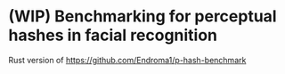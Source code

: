 # (WIP) Benchmarking for perceptual hashes in facial recognition

Rust version of https://github.com/Endroma1/p-hash-benchmark
